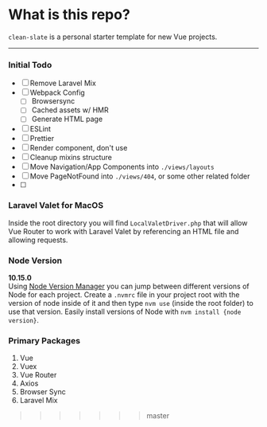 # What is this repo? #
`clean-slate` is a personal starter template for new Vue projects.

---

### Initial Todo

- [ ] Remove Laravel Mix
- [ ] Webpack Config
    - [ ] Browsersync
    - [ ] Cached assets w/ HMR
    - [ ] Generate HTML page
- [ ] ESLint
- [ ] Prettier
- [ ] Render component, don't use <router-view>
- [ ] Cleanup mixins structure
- [ ] Move Navigation/App Components into `./views/layouts`
- [ ] Move PageNotFound into `./views/404`, or some other related folder
- [ ] 

### Laravel Valet for MacOS
Inside the root directory you will find `LocalValetDriver.php` that will allow Vue Router to work with Laravel Valet by referencing an HTML file and allowing requests.

### Node Version
**10.15.0**<br>
Using [Node Version Manager](https://github.com/creationix/nvm) you can jump between different versions of Node for each project. Create a `.nvmrc` file in your project root with the version of node inside of it and then type `nvm use` (inside the root folder) to use that version. Easily install versions of Node with `nvm install {node version}`.

### Primary Packages
1. Vue
1. Vuex
1. Vue Router
1. Axios
1. Browser Sync
1. Laravel Mix
>>>>>>> master
